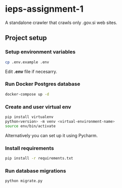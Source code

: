 # ieps-assignment-1
A standalone crawler that crawls only .gov.si web sites. 

## Project setup

### Setup environment variables
```bash
cp .env.example .env
```
Edit **.env** file if necesarry.

### Run Docker Postgres database

```bash
docker-compose up -d
```

### Create and user virtual env
```bash
pip install virtualenv
python<version> -m venv <virtual-environment-name>
source env/bin/activate
```

Alternatively you can set up it using Pycharm.
### Install requirements

```bash
pip install -r requirements.txt
```

### Run database migrations
```bash
python migrate.py
```
